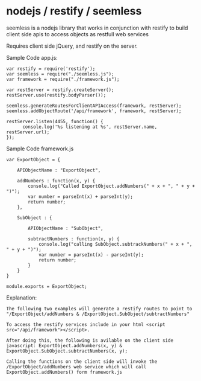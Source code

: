 nodejs / restify / seemless
============

seemless is a nodejs library that works in conjunction with restify to build client side apis to access objects as restfull web services

Requires client side jQuery, and restify on the server.

Sample Code app.js:

    var restify = require('restify');
    var seemless = require("./seemless.js");
    var framework = require("./framework.js");
        
    var restServer = restify.createServer();
    restServer.use(restify.bodyParser());

    seemless.generateRoutesForClientAPIAccess(framework, restServer);
    seemless.addObjectRoute('/api/framework', framework, restServer);

    restServer.listen(4455, function() {
          console.log('%s listening at %s', restServer.name, restServer.url);
    });

Sample Code framework.js

    var ExportObject = {

        APIObjectName : "ExportObject",
        
        addNumbers : function(x, y) {
            console.log("Called ExportObject.addNumbers(" + x + ", " + y + ")");
            var number = parseInt(x) + parseInt(y);
            return number;
        },

        SubObject : {
        
            APIObjectName : "SubObject",
        
            subtractNumbers : function(x, y) {
                console.log("calling SubObject.subtrackNumbers(" + x + ", " + y + ")");
                var number = parseInt(x) - parseInt(y);
                return number;
            }
        }
    }

    module.exports = ExportObject;

Explanation:

    The following two examples will generate a restify routes to point to "/ExportObject/addNumbers & /ExportObject.SubObject/subtractNumbers"

    To access the restify services include in your html <script src="/api/framework"></script>.

    After doing this, the following is avilable on the client side javascript: ExportObject.addNumbers(x, y) & ExportObject.SubObject.subtractNumbers(x, y);

    Calling the functions on the client side will invoke the /ExportObject/addNumbers web service which will call ExportObject.addNumbers() form framework.js
